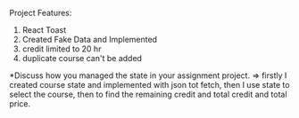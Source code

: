 Project Features:
1. React Toast
2. Created Fake Data and Implemented
3. credit limited to 20 hr
4. duplicate course can't be added

*Discuss how you managed the state in your assignment project.
=> firstly I created course state and implemented with json tot fetch, then I use state to select the course, then to find the remaining credit and total credit and total price.
